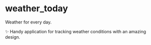 # weather_today

Weather for every day.

✨ Handy application for tracking weather conditions with an amazing design.
